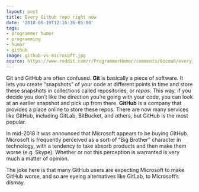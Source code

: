 ```yaml
---
layout: post
title: Every Github repo right now
date: '2018-06-19T12:16:36-05:00'
tags:
- programmer humor
- programming
- humor
- github
image: github-vs-microsoft.jpg
source: https://www.reddit.com/r/ProgrammerHumor/comments/8ocma6/every_github_repo_right_now/
---
```


Git and GitHub are often confused. **Git** is basically a piece of software. It lets you create “snapshots” of your code at different points in time and store these snapshots in collections called repositories, or _repos_. This way, if you decide you don’t like the direction you’re going with your code, you can look at an earlier snapshot and pick up from there. **GitHub** is a company that provides a place online to store these repos. There are now many services like GitHub, including GitLab, BitBucket, and others, but GitHub is the most popular.

In mid-2018 it was announced that Microsoft appears to be buying GitHub. Microsoft is frequently perceived as a sort-of “Big Brother” character in technology, with a tendency to take absorb products and then make them worse (e.g. Skype). Whether or not this perception is warranted is very much a matter of opinion.

The joke here is that many GitHub users are expecting Microsoft to make GitHub worse, and so are eyeing alternatives like GitLab, to Microsoft’s dismay.